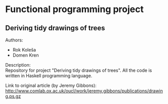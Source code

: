 Functional programming project
==============================
Deriving tidy drawings of trees
-------------------------------
Authors:
- Rok Koleša
- Domen Kren

Description:<br>
Repository for project "Deriving tidy drawings of trees". All the code is written in Haskell programming language.

Link to original article (by Jeremy Gibbons): http://www.comlab.ox.ac.uk/oucl/work/jeremy.gibbons/publications/drawing.ps.gz
    
